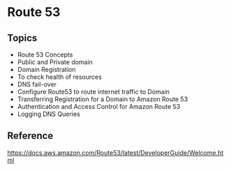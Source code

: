 # Route 53
## Topics
* Route 53 Concepts
* Public and Private domain
* Domain Registration
* To check health of resources
* DNS fail-over
* Configure Route53 to route internet traffic to Domain
* Transferring Registration for a Domain to Amazon Route 53
* Authentication and Access Control for Amazon Route 53
* Logging DNS Queries

## Reference 
https://docs.aws.amazon.com/Route53/latest/DeveloperGuide/Welcome.html